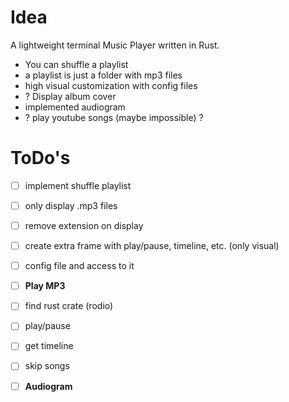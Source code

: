 # Idea
 A lightweight terminal Music Player written in Rust.

 - You can shuffle a playlist
 - a playlist is just a folder with mp3 files
 - high visual customization with config files
 - ? Display album cover
 - implemented audiogram
 - ? play youtube songs (maybe impossible) ?

# ToDo's
 - [ ] implement shuffle playlist
 - [ ] only display .mp3 files
 - [ ] remove extension on display
 - [ ] create extra frame with play/pause, timeline, etc. (only visual)
 - [ ] config file and access to it

 - [ ] **Play MP3**
  - [ ] find rust crate (rodio)
  - [ ] play/pause
  - [ ] get timeline
  - [ ] skip songs
 
 - [ ] **Audiogram**
